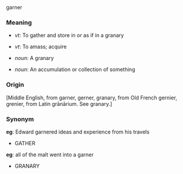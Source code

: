 garner
### Meaning
+ _vt_: To gather and store in or as if in a granary
+ _vt_: To amass; acquire

+ _noun_: A granary
+ _noun_: An accumulation or collection of something

### Origin

[Middle English, from garner, gerner, granary, from Old French gernier, grenier, from Latin grānārium. See granary.]

### Synonym

__eg__: Edward garnered ideas and experience from his travels

+ GATHER

__eg__: all of the malt went into a garner

+ GRANARY


